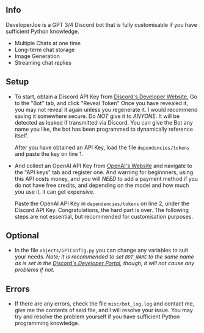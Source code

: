 ## Info

DeveloperJoe is a GPT 3/4 Discord bot that is fully customisable if you have sufficient Python knowledge.
- Multiple Chats at one time
- Long-term chat storage
- Image Generation
- Streaming chat replies


## Setup

* To start, obtain a Discord API Key from [Discord's Developer Website.](https://discord.com/developers/applications) Go to the "Bot" tab, and click "Reveal Token" Once you have revealed it, you may not reveal it again unless you regenerate it. I would recommend saving it somewhere secure. Do *NOT* give it to *ANYONE*. It will be detected as leaked if transmitted via Discord. You can give the Bot any name you like, the bot has been programmed to dynamically reference itself.

    After you have obtained an API Key, load the file `dependencies/tokens` and paste the key on line 1.

* And collect an OpenAI API Key from [OpenAI's Website](https://platform.openai.com/account) and navigate to the "API keys" tab and register one. And warning for beginnners, using this API costs money, and you will *NEED* to add a payment method if you do not have free credits, and depending on the model and how much you use it, it can get expensive.

    Paste the OpenAI API Key in `dependencies/tokens` on line 2, under the Discord API Key.
    Congratulations, the hard part is over. The following steps are not essential, but recommended for customisation purposes.

## Optional

* In the file `objects/GPTConfig.py` you can change any variables to suit your needs. *Note; it is recommended to set `BOT_NAME` to the same name as is set in the [Discord's Developer Portal](https://discord.com/developers/applications), though, it will not cause any problems if not.*

## Errors

* If there are any errors, check the file `misc/bot_log.log` and contact me, give me the contents of said file, and I will resolve your issue. You may try and resolve the problem yourself if you have sufficient Python programming knowledge.
